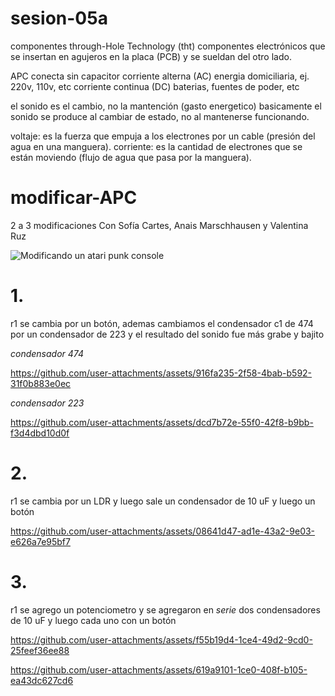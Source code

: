 # sesion-05a

componentes through-Hole Technology (tht)
componentes electrónicos que se insertan en agujeros en la placa (PCB) y se sueldan del otro lado.

APC conecta sin capacitor
corriente alterna (AC) energia domiciliaria, ej. 220v, 110v, etc
corriente continua (DC) baterias, fuentes de poder, etc

el sonido es el cambio, no la mantención (gasto energetico)
basicamente el sonido se produce al cambiar de estado, no al mantenerse funcionando.

voltaje: es la fuerza que empuja a los electrones por un cable (presión del agua en una manguera).
corriente: es la cantidad de electrones que se están moviendo (flujo de agua que pasa por la manguera).

# modificar-APC
2 a 3 modificaciones
Con Sofía Cartes, Anais Marschhausen y Valentina Ruz

![Modificando un atari punk console](https://github.com/user-attachments/assets/945178b5-bfa1-4ed9-978c-c8d6a4079d31)


# 1. 
r1 se cambia por un botón, ademas cambiamos el condensador c1 de 474 por un condensador de 223 y el resultado del sonido fue más grabe y bajito

*condensador 474*

https://github.com/user-attachments/assets/916fa235-2f58-4bab-b592-31f0b883e0ec

*condensador 223*

https://github.com/user-attachments/assets/dcd7b72e-55f0-42f8-b9bb-f3d4dbd10d0f

# 2. 
r1 se cambia por un LDR y luego sale un condensador de 10 uF y luego un botón 

https://github.com/user-attachments/assets/08641d47-ad1e-43a2-9e03-e626a7e95bf7


# 3. 
r1 se agrego un potenciometro y se agregaron en _*serie*_ dos condensadores de 10 uF y luego cada uno con un botón  

https://github.com/user-attachments/assets/f55b19d4-1ce4-49d2-9cd0-25feef36ee88

https://github.com/user-attachments/assets/619a9101-1ce0-408f-b105-ea43dc627cd6




